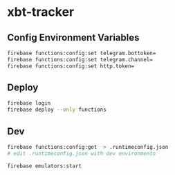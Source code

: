 # xbt-tracker

## Config Environment Variables

```bash
firebase functions:config:set telegram.bottoken=
firebase functions:config:set telegram.channel=
firebase functions:config:set http.token=
```

## Deploy

```bash
firebase login
firebase deploy --only functions
```

## Dev

```bash
firebase functions:config:get  > .runtimeconfig.json
# edit .runtimeconfig.json with dev environments

firebase emulators:start
```
